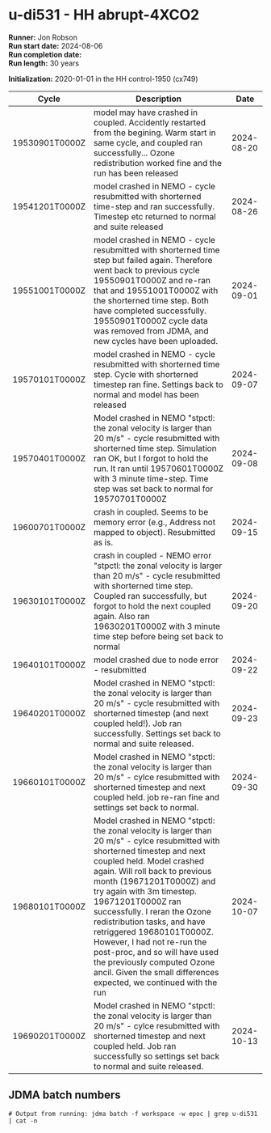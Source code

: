 # u-di531 - HH abrupt-4XCO2

**Runner:** Jon Robson  
**Run start date:** 2024-08-06  
**Run completion date:**  
**Run length:** 30 years  

**Initialization:** 2020-01-01 in the HH control-1950 (cx749)

| Cycle | Description | Date |
| --- | --- | --- |
| 19530901T0000Z| model may have crashed in coupled. Accidently restarted from the begining. Warm start in same cycle, and coupled ran successfully... Ozone redistribution worked fine and the run has been released | 2024-08-20 |
| 19541201T0000Z | model crashed in NEMO - cycle resubmitted with shorterned time-step and ran successfully. Timestep etc returned to normal and suite released | 2024-08-26 |
| 19551001T0000Z | model crashed in NEMO - cycle resubmitted with shorterned time step but failed again. Therefore went back to previous cycle 19550901T0000Z and re-ran that and 19551001T0000Z with the shorterned time step. Both have completed successfully. 19550901T0000Z cycle data was removed from JDMA, and new cycles have been uploaded.  | 2024-09-01 |
| 19570101T0000Z | model crashed in NEMO - cycle resubmitted with shorterned time step. Cycle with shorterned timestep ran fine. Settings back to normal and model has been released | 2024-09-07 |
| 19570401T0000Z | Model crashed in NEMO "stpctl: the zonal velocity is larger than 20 m/s" - cycle resubmitted with shorterned time step. Simulation ran OK, but I forgot to hold the run. It ran until 19570601T0000Z with 3 minute time-step. Time step was set back to normal for 19570701T0000Z | 2024-09-08 |
| 19600701T0000Z | crash in coupled. Seems to be memory error (e.g., Address not mapped to object). Resubmitted as is. | 2024-09-15 |
| 19630101T0000Z | crash in coupled - NEMO error "stpctl: the zonal velocity is larger than 20 m/s" - cycle resubmitted with shorterned time step. Coupled ran successfully, but forgot to hold the next coupled again. Also ran 19630201T0000Z with 3 minute time step before being set back to normal | 2024-09-20 |
| 19640101T0000Z | model crashed due to node error - resubmitted | 2024-09-22 |
| 19640201T0000Z | Model crashed in NEMO "stpctl: the zonal velocity is larger than 20 m/s" - cycle resubmitted with shorterned timestep (and next coupled held!). Job ran successfully. Settings set back to normal and suite released. | 2024-09-23 |
| 19660101T0000Z | Model crashed in NEMO "stpctl: the zonal velocity is larger than 20 m/s" - cylce resubmitted with shorterned timestep and next coupled held. job re-ran fine and settings set back to normal. | 2024-09-30 |
| 19680101T0000Z | Model crashed in NEMO "stpctl: the zonal velocity is larger than 20 m/s" - cylce resubmitted with shorterned timestep and next coupled held. Model crashed again. Will roll back to previous month (19671201T0000Z) and try again with 3m timestep. 19671201T0000Z ran successfully. I reran the Ozone redistribution tasks, and have retriggered 19680101T0000Z. However, I had not re-run the post-proc, and so will have used the previously computed Ozone ancil. Given the small differences expected, we continued with the run | 2024-10-07 |
| 19690201T0000Z | Model crashed in NEMO "stpctl: the zonal velocity is larger than 20 m/s" - cylce resubmitted with shorterned timestep and next coupled held. Job ran successfully so settings set back to normal and suite released. | 2024-10-13 |






## JDMA batch numbers
```
# Output from running: jdma batch -f workspace -w epoc | grep u-di531 | cat -n

```
